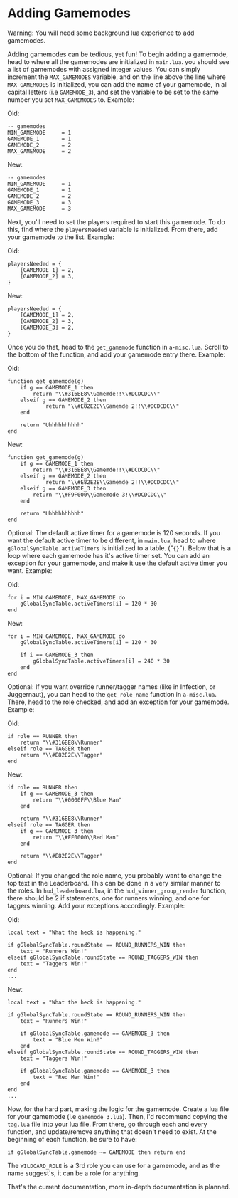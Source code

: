 # Adding Gamemodes

Warning: You will need some background lua experience to add gamemodes.

Adding gamemodes can be tedious, yet fun! To begin adding a gamemode, head to where all the gamemodes are initialized in `main.lua`. you should see a list of gamemodes with assigned integer values. You can simply increment the `MAX_GAMEMODES` variable, and on the line above the line where `MAX_GAMEMODES` is initialized, you can add the name of your gamemode, in all capital letters (i.e `GAMEMODE_3`), and set the variable to be set to the same number you set `MAX_GAMEMODES` to. Example:

Old:
```
-- gamemodes
MIN_GAMEMODE     = 1
GAMEMODE_1       = 1
GAMEMODE_2       = 2
MAX_GAMEMODE     = 2
```

New:
```
-- gamemodes
MIN_GAMEMODE     = 1
GAMEMODE_1       = 1
GAMEMODE_2       = 2
GAMEMODE_3       = 3
MAX_GAMEMODE     = 3
```

Next, you'll need to set the players required to start this gamemode. To do this, find where the `playersNeeded` variable is initialized. From there, add your gamemode to the list. Example:

Old:
```
playersNeeded = {
    [GAMEMODE_1] = 2,
    [GAMEMODE_2] = 3,
}
```

New:
```
playersNeeded = {
    [GAMEMODE_1] = 2,
    [GAMEMODE_2] = 3,
    [GAMEMODE_3] = 2,
}
```

Once you do that, head to the `get_gamemode` function in `a-misc.lua`. Scroll to the bottom of the function, and add your gamemode entry there. Example:

Old:
```
function get_gamemode(g)
	if g == GAMEMODE_1 then
		return "\\#316BE8\\Gamemde!!\\#DCDCDC\\"
	elseif g == GAMEMODE_2 then
        	return "\\#E82E2E\\Gamemde 2!!\\#DCDCDC\\"
	end

	return "Uhhhhhhhhhh"
end
```

New:
```
function get_gamemode(g)
	if g == GAMEMODE_1 then
		return "\\#316BE8\\Gamemde!!\\#DCDCDC\\"
	elseif g == GAMEMODE_2 then
        	return "\\#E82E2E\\Gamemde 2!!\\#DCDCDC\\"
	elseif g == GAMEMODE_3 then
		return "\\#F9F000\\Gamemode 3!\\#DCDCDC\\"
	end

	return "Uhhhhhhhhhh"
end
```

Optional: The default active timer for a gamemode is 120 seconds. If you want the default active timer to be different, in `main.lua`, head to where `gGlobalSyncTable.activeTimers` is initialized to a table. ("`{}`"). Below that is a loop where each gamemode has it's active timer set. You can add an exception for your gamemode, and make it use the default active timer you want. Example:

Old:
```
for i = MIN_GAMEMODE, MAX_GAMEMODE do
    gGlobalSyncTable.activeTimers[i] = 120 * 30
end
```

New:
```
for i = MIN_GAMEMODE, MAX_GAMEMODE do
    gGlobalSyncTable.activeTimers[i] = 120 * 30

    if i == GAMEMODE_3 then
        gGlobalSyncTable.activeTimers[i] = 240 * 30
    end
end
```

Optional: If you want override runner/tagger names (like in Infection, or Juggernaut), you can head to the `get_role_name` function in `a-misc.lua`. There, head to the role checked, and add an exception for your gamemode. Example:

Old:
```
if role == RUNNER then
    return "\\#316BE8\\Runner"
elseif role == TAGGER then
    return "\\#E82E2E\\Tagger"
end
```

New:
```
if role == RUNNER then
    if g == GAMEMODE_3 then
        return "\\#0000FF\\Blue Man"
    end

    return "\\#316BE8\\Runner"
elseif role == TAGGER then
    if g == GAMEMODE_3 then
        return "\\#FF0000\\Red Man"
    end

    return "\\#E82E2E\\Tagger"
end
```

Optional: If you changed the role name, you probably want to change the top text in the Leaderboard. This can be done in a very similar manner to the roles. In `hud_leaderboard.lua`, in the `hud_winner_group_render` function, there should be 2 if statements, one for runners winning, and one for taggers winning. Add your exceptions accordingly. Example:

Old:
```
local text = "What the heck is happening."

if gGlobalSyncTable.roundState == ROUND_RUNNERS_WIN then
    text = "Runners Win!"
elseif gGlobalSyncTable.roundState == ROUND_TAGGERS_WIN then
    text = "Taggers Win!"
end
...
```

New:
```
local text = "What the heck is happening."

if gGlobalSyncTable.roundState == ROUND_RUNNERS_WIN then
    text = "Runners Win!"

    if gGlobalSyncTable.gamemode == GAMEMODE_3 then
        text = "Blue Men Win!"
    end
elseif gGlobalSyncTable.roundState == ROUND_TAGGERS_WIN then
    text = "Taggers Win!"

    if gGlobalSyncTable.gamemode == GAMEMODE_3 then
        text = "Red Men Win!"
    end
end
...
```

Now, for the hard part, making the logic for the gamemode. Create a lua file for your gamemode (i.e `gamemode_3.lua`). Then, I'd recommend copying the `tag.lua` file into your lua file. From there, go through each and every function, and update/remove anything that doesn't need to exist. At the beginning of each function, be sure to have:
```
if gGlobalSyncTable.gamemode ~= GAMEMODE then return end
```

The `WILDCARD_ROLE` is a 3rd role you can use for a gamemode, and as the name suggest's, it can be a role for anything.

That's the current documentation, more in-depth documentation is planned.
